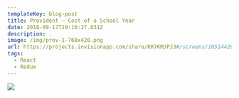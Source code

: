 ```yaml
---
templateKey: blog-post
title: Provident – Cost of a School Year
date: 2018-09-17T19:16:27.031Z
description: . 
image: /img/prov-1-768x420.png
url: https://projects.invisionapp.com/share/KR7KMJPJ3#/screens/165144267
tags:
  - React
  - Redux
---
```

![](/img/prov-1-768x420.png)
